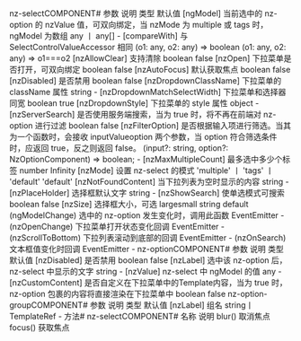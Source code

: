 <nz-select>
  <nz-option nzValue="lucy" nzLabel="Lucy"></nz-option>
</nz-select>
nz-selectCOMPONENT#
参数	说明	类型	默认值
[ngModel]	当前选中的 nz-option 的 nzValue 值，可双向绑定，当 nzMode 为 multiple 或 tags 时，ngModel 为数组	any 丨 any[]	-
[compareWith]	与 SelectControlValueAccessor 相同	(o1: any, o2: any) => boolean	(o1: any, o2: any) => o1===o2
[nzAllowClear]	支持清除	boolean	false
[nzOpen]	下拉菜单是否打开，可双向绑定	boolean	false
[nzAutoFocus]	默认获取焦点	boolean	false
[nzDisabled]	是否禁用	boolean	false
[nzDropdownClassName]	下拉菜单的 className 属性	string	-
[nzDropdownMatchSelectWidth]	下拉菜单和选择器同宽	boolean	true
[nzDropdownStyle]	下拉菜单的 style 属性	object	-
[nzServerSearch]	是否使用服务端搜索，当为 true 时，将不再在前端对 nz-option 进行过滤	boolean	false
[nzFilterOption]	是否根据输入项进行筛选。当其为一个函数时，会接收 inputValueoption 两个参数，当 option 符合筛选条件时，应返回 true，反之则返回 false。	(input?: string, option?: NzOptionComponent) => boolean;	-
[nzMaxMultipleCount]	最多选中多少个标签	number	Infinity
[nzMode]	设置 nz-select 的模式	'multiple' 丨 'tags' 丨 'default'	'default'
[nzNotFoundContent]	当下拉列表为空时显示的内容	string	-
[nzPlaceHolder]	选择框默认文字	string	-
[nzShowSearch]	使单选模式可搜索	boolean	false
[nzSize]	选择框大小，可选 largesmall	string	default
(ngModelChange)	选中的 nz-option 发生变化时，调用此函数	EventEmitter<any[]>	-
(nzOpenChange)	下拉菜单打开状态变化回调	EventEmitter<boolean>	-
(nzScrollToBottom)	下拉列表滚动到底部的回调	EventEmitter<void>	-
(nzOnSearch)	文本框值变化时回调	EventEmitter<string>	-
nz-optionCOMPONENT#
参数	说明	类型	默认值
[nzDisabled]	是否禁用	boolean	false
[nzLabel]	选中该 nz-option 后，nz-select 中显示的文字	string	-
[nzValue]	nz-select 中 ngModel 的值	any	-
[nzCustomContent]	是否自定义在下拉菜单中的Template内容，当为 true 时，nz-option 包裹的内容将直接渲染在下拉菜单中	boolean	false
nz-option-groupCOMPONENT#
参数	说明	类型	默认值
[nzLabel]	组名	string丨TemplateRef<void>	-
方法#
nz-selectCOMPONENT#
名称	说明
blur()	取消焦点
focus()	获取焦点